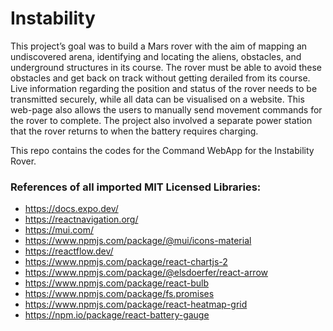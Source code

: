 # Instability
This project’s goal was to build a Mars rover with the aim of mapping an undiscovered arena, identifying and locating the aliens, obstacles, and underground structures in its course. The rover must be able to avoid these obstacles and get back on track without getting derailed from its course. Live information regarding the position and status of the rover needs to be transmitted securely, while all data can be visualised on a website. This web-page also allows the users to manually send movement commands for the rover to complete. The project also involved a separate power station that the rover returns to when the battery requires charging.

This repo contains the codes for the Command WebApp for the Instability Rover.

### References of all imported MIT Licensed Libraries:
- https://docs.expo.dev/ 
- https://reactnavigation.org/ 
- https://mui.com/ 
- https://www.npmjs.com/package/@mui/icons-material 
- https://reactflow.dev/ 
- https://www.npmjs.com/package/react-chartjs-2 
- https://www.npmjs.com/package/@elsdoerfer/react-arrow 
- https://www.npmjs.com/package/react-bulb 
- https://www.npmjs.com/package/fs.promises 
- https://www.npmjs.com/package/react-heatmap-grid 
- https://npm.io/package/react-battery-gauge 

